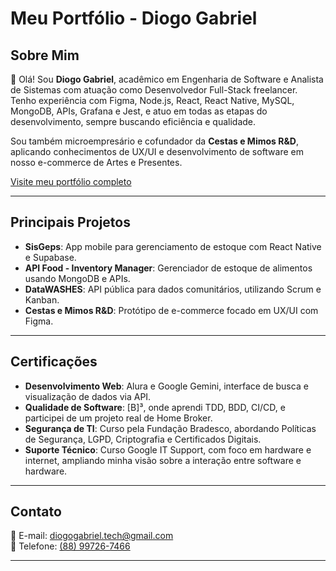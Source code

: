 # Meu Portfólio - Diogo Gabriel

## Sobre Mim

👋 Olá! Sou **Diogo Gabriel**, acadêmico em Engenharia de Software e Analista de Sistemas com atuação como Desenvolvedor Full-Stack freelancer. Tenho experiência com Figma, Node.js, React, React Native, MySQL, MongoDB, APIs, Grafana e Jest, e atuo em todas as etapas do desenvolvimento, sempre buscando eficiência e qualidade.

Sou também microempresário e cofundador da **Cestas e Mimos R&D**, aplicando conhecimentos de UX/UI e desenvolvimento de software em nosso e-commerce de Artes e Presentes.

<a href="https://diogog-dev.github.io/Portifolio/">[Visite meu portfólio completo](#)</a>

---

## Principais Projetos

- **SisGeps**: App mobile para gerenciamento de estoque com React Native e Supabase.
- **API Food - Inventory Manager**: Gerenciador de estoque de alimentos usando MongoDB e APIs.
- **DataWASHES**: API pública para dados comunitários, utilizando Scrum e Kanban.
- **Cestas e Mimos R&D**: Protótipo de e-commerce focado em UX/UI com Figma.

---

## Certificações

- **Desenvolvimento Web**: Alura e Google Gemini, interface de busca e visualização de dados via API.
- **Qualidade de Software**: [B]³, onde aprendi TDD, BDD, CI/CD, e participei de um projeto real de Home Broker.
- **Segurança de TI**: Curso pela Fundação Bradesco, abordando Políticas de Segurança, LGPD, Criptografia e Certificados Digitais.
- **Suporte Técnico**: Curso Google IT Support, com foco em hardware e internet, ampliando minha visão sobre a interação entre software e hardware.

---

## Contato

📧 E-mail: [diogogabriel.tech@gmail.com](#)  
📱 Telefone: [(88) 99726-7466](#)

---
